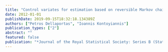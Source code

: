 ```yaml
---
title: "Control variates for estimation based on reversible Markov chain Monte Carlo samplers"
date: 2012-01-01
publishDate: 2019-09-15T18:32:18.134389Z
authors: ["Petros Dellaportas", "Ioannis Kontoyiannis"]
publication_types: ["2"]
abstract: ""
featured: false
publication: "*Journal of the Royal Statistical Society: Series B (Statistical Methodology)*"
---
```



